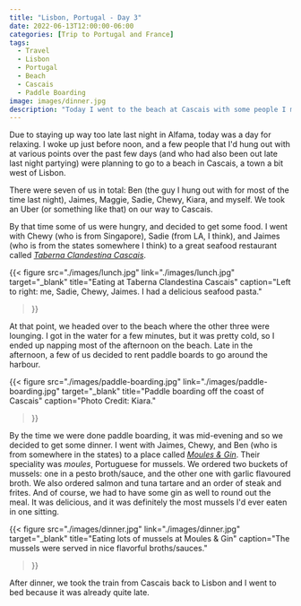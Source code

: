 ```yaml
---
title: "Lisbon, Portugal - Day 3"
date: 2022-06-13T12:00:00-06:00
categories: [Trip to Portugal and France]
tags:
  - Travel
  - Lisbon
  - Portugal
  - Beach
  - Cascais
  - Paddle Boarding
image: images/dinner.jpg
description: "Today I went to the beach at Cascais with some people I met at the hostel."
---
```


Due to staying up way too late last night in Alfama, today was a day for
relaxing. I woke up just before noon, and a few people that I'd hung out with at
various points over the past few days (and who had also been out late last night
partying) were planning to go to a beach in Cascais, a town a bit west of
Lisbon.

There were seven of us in total: Ben (the guy I hung out with for most of the
time last night), Jaimes, Maggie, Sadie, Chewy, Kiara, and myself. We took an
Uber (or something like that) on our way to Cascais.

By that time some of us were hungry, and decided to get some food. I went with
Chewy (who is from Singapore), Sadie (from LA, I think), and Jaimes (who is from
the states somewhere I think) to a great seafood restaurant called [_Taberna
Clandestina Cascais_](https://g.page/tabernaclandestinacascais).

{{< figure
      src="./images/lunch.jpg"
      link="./images/lunch.jpg"
      target="_blank"
      title="Eating at Taberna Clandestina Cascais"
      caption="Left to right: me, Sadie, Chewy, Jaimes. I had a delicious seafood pasta."
>}}

At that point, we headed over to the beach where the other three were lounging.
I got in the water for a few minutes, but it was pretty cold, so I ended up
napping most of the afternoon on the beach. Late in the afternoon, a few of us
decided to rent paddle boards to go around the harbour.

{{< figure
      src="./images/paddle-boarding.jpg"
      link="./images/paddle-boarding.jpg"
      target="_blank"
      title="Paddle boarding off the coast of Cascais"
      caption="Photo Credit: Kiara."
>}}

By the time we were done paddle boarding, it was mid-evening and so we decided
to get some dinner. I went with Jaimes, Chewy, and Ben (who is from somewhere in
the states) to a place called [_Moules &
Gin_](https://goo.gl/maps/7jjrpmFtYN2razNo7). Their speciality was _moules_,
Portuguese for mussels. We ordered two buckets of mussels: one in a pesto
broth/sauce, and the other one with garlic flavoured broth. We also ordered
salmon and tuna tartare and an order of steak and frites. And of course, we had
to have some gin as well to round out the meal. It was delicious, and it was
definitely the most mussels I'd ever eaten in one sitting.

{{< figure
      src="./images/dinner.jpg"
      link="./images/dinner.jpg"
      target="_blank"
      title="Eating lots of mussels at Moules & Gin"
      caption="The mussels were served in nice flavorful broths/sauces."
>}}

After dinner, we took the train from Cascais back to Lisbon and I went to bed
because it was already quite late.
